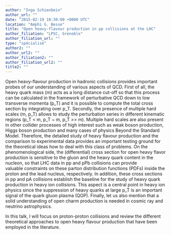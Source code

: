 ```yaml
---
author: "Ingo Schienbein"
author_url: ""
date: "2015-02-19 10:30:00 +0000 UTC"
location: "Amphi G. Besse"
title: "Open heavy-flavour production in pp collisions at the LHC"
author_filiation: "LPSC, Grenoble"
author_filiation_url: ""
type: "spécialisé"
author2: ""
author_url2: ""
author_filiation2: ""
author_filiation_url2: ""
title2: ""
---
```

Open heavy-flavour production in hadronic collisions provides important probes of our understanding of various aspects of QCD. First of all, the heavy quark mass (m) acts as a long distance cut-off so that this process can be calculated in the framework of perturbative QCD down to low transverse momenta (p_T) and it is possible to compute the total cross section by integrating over p_T. Secondly, the presence of multiple hard scales (m, p_T) allows to study the perturbation series in different kinematic regions (p_T &lt; m, p_T ~ m, p_T &gt;&gt; m). Multiple hard scales are also present in other collider processes of high interest such as weak boson production, Higgs boson production and many cases of physics Beyond the Standard Model. Therefore, the detailed study of heavy flavour production and the comparison to experimental data provides an important testing ground for the theoretical ideas how to deal with this class of problems. On the phenomenological side, the (differential) cross section for open heavy flavor production is sensitive to the gluon and the heavy quark content in the nucleon, so that LHC data in pp and pPb collisions can provide valuable constraints on these parton distribution functions (PDFs) inside the proton and the lead nucleus, respectively. In addition, these cross sections in pp and pA collisions establish the baseline for the study of heavy quark production in heavy ion collisions. This aspect is a central point in heavy ion physics since the suppression of heavy quarks at large p_T is an important signal of the quark gluon plasma (QGP). Finally, let us also mention that a solid understanding of open charm production is needed in cosmic ray and neutrino astrophysics.

In this talk, I will focus on proton-proton collisions and review the different theoretical approaches to open heavy flavour production that have been employed in the literature.
